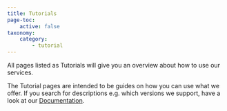 ```yaml
---
title: Tutorials
page-toc:
    active: false
taxonomy:
    category:
        - tutorial
---
```


All pages listed as Tutorials will give you an overview about how to use our services.

The Tutorial pages are intended to be guides on how you can use what we offer. If you search for descriptions e.g. which versions we support, have a look at our [Documentation](../02.Documentation/docs.en.md).